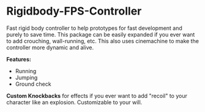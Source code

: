 # Rigidbody-FPS-Controller

Fast rigid body controller to help prototypes for fast development and purely to save time. This package can be easily expanded if you ever want to add crouching, wall-running, etc. This also uses cinemachine to make the controller more dynamic and alive. 

**Features:**
+ Running
+ Jumping
+ Ground check

**Custom Knockbacks** for effects if you ever want to add "recoil" to your character like an explosion. Customizable to your will.
